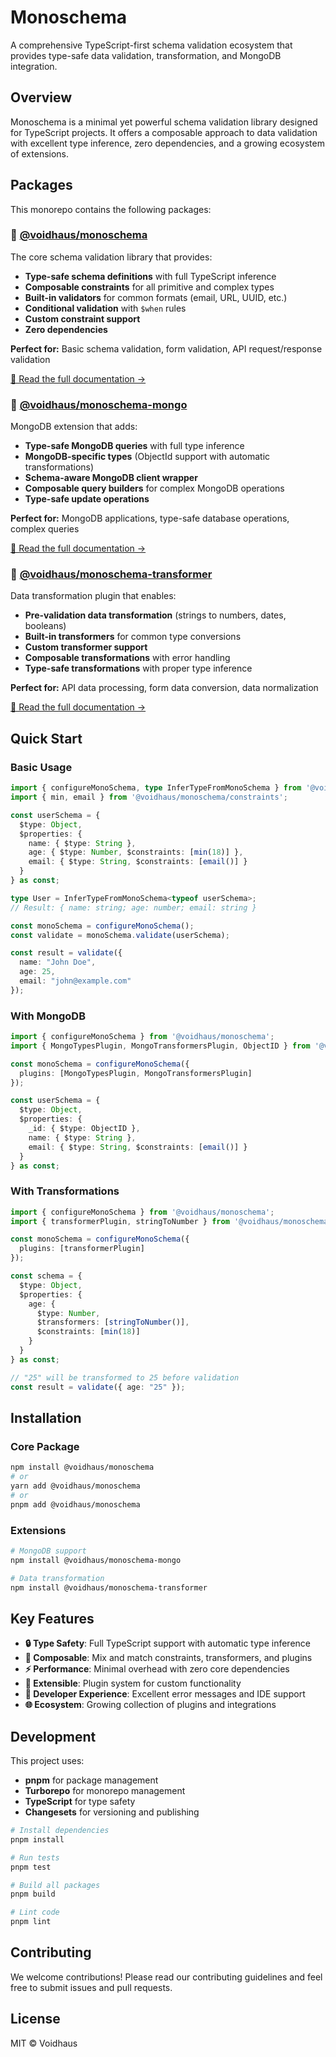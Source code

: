 # Monoschema

A comprehensive TypeScript-first schema validation ecosystem that provides type-safe data validation, transformation, and MongoDB integration.

## Overview

Monoschema is a minimal yet powerful schema validation library designed for TypeScript projects. It offers a composable approach to data validation with excellent type inference, zero dependencies, and a growing ecosystem of extensions.

## Packages

This monorepo contains the following packages:

### 🔧 [@voidhaus/monoschema](./packages/monoschema)

The core schema validation library that provides:

- **Type-safe schema definitions** with full TypeScript inference
- **Composable constraints** for all primitive and complex types
- **Built-in validators** for common formats (email, URL, UUID, etc.)
- **Conditional validation** with `$when` rules
- **Custom constraint support**
- **Zero dependencies**

**Perfect for:** Basic schema validation, form validation, API request/response validation

[📖 Read the full documentation →](./packages/monoschema/README.md)

### 🍃 [@voidhaus/monoschema-mongo](./packages/monoschema-mongo)

MongoDB extension that adds:

- **Type-safe MongoDB queries** with full type inference
- **MongoDB-specific types** (ObjectId support with automatic transformations)
- **Schema-aware MongoDB client wrapper**
- **Composable query builders** for complex MongoDB operations
- **Type-safe update operations**

**Perfect for:** MongoDB applications, type-safe database operations, complex queries

[📖 Read the full documentation →](./packages/monoschema-mongo/README.md)

### 🔄 [@voidhaus/monoschema-transformer](./packages/monoschema-transformer)

Data transformation plugin that enables:

- **Pre-validation data transformation** (strings to numbers, dates, booleans)
- **Built-in transformers** for common type conversions
- **Custom transformer support**
- **Composable transformations** with error handling
- **Type-safe transformations** with proper type inference

**Perfect for:** API data processing, form data conversion, data normalization

[📖 Read the full documentation →](./packages/monoschema-transformer/README.md)

## Quick Start

### Basic Usage

```typescript
import { configureMonoSchema, type InferTypeFromMonoSchema } from '@voidhaus/monoschema';
import { min, email } from '@voidhaus/monoschema/constraints';

const userSchema = {
  $type: Object,
  $properties: {
    name: { $type: String },
    age: { $type: Number, $constraints: [min(18)] },
    email: { $type: String, $constraints: [email()] }
  }
} as const;

type User = InferTypeFromMonoSchema<typeof userSchema>;
// Result: { name: string; age: number; email: string }

const monoSchema = configureMonoSchema();
const validate = monoSchema.validate(userSchema);

const result = validate({
  name: "John Doe",
  age: 25,
  email: "john@example.com"
});
```

### With MongoDB

```typescript
import { configureMonoSchema } from '@voidhaus/monoschema';
import { MongoTypesPlugin, MongoTransformersPlugin, ObjectID } from '@voidhaus/monoschema-mongo';

const monoSchema = configureMonoSchema({
  plugins: [MongoTypesPlugin, MongoTransformersPlugin]
});

const userSchema = {
  $type: Object,
  $properties: {
    _id: { $type: ObjectID },
    name: { $type: String },
    email: { $type: String, $constraints: [email()] }
  }
} as const;
```

### With Transformations

```typescript
import { configureMonoSchema } from '@voidhaus/monoschema';
import { transformerPlugin, stringToNumber } from '@voidhaus/monoschema-transformer';

const monoSchema = configureMonoSchema({
  plugins: [transformerPlugin]
});

const schema = {
  $type: Object,
  $properties: {
    age: { 
      $type: Number, 
      $transformers: [stringToNumber()],
      $constraints: [min(18)]
    }
  }
} as const;

// "25" will be transformed to 25 before validation
const result = validate({ age: "25" });
```

## Installation

### Core Package

```bash
npm install @voidhaus/monoschema
# or
yarn add @voidhaus/monoschema
# or
pnpm add @voidhaus/monoschema
```

### Extensions

```bash
# MongoDB support
npm install @voidhaus/monoschema-mongo

# Data transformation
npm install @voidhaus/monoschema-transformer
```

## Key Features

- **🔒 Type Safety**: Full TypeScript support with automatic type inference
- **🧩 Composable**: Mix and match constraints, transformers, and plugins
- **⚡ Performance**: Minimal overhead with zero core dependencies
- **🔧 Extensible**: Plugin system for custom functionality
- **📝 Developer Experience**: Excellent error messages and IDE support
- **🌐 Ecosystem**: Growing collection of plugins and integrations

## Development

This project uses:

- **pnpm** for package management
- **Turborepo** for monorepo management
- **TypeScript** for type safety
- **Changesets** for versioning and publishing

```bash
# Install dependencies
pnpm install

# Run tests
pnpm test

# Build all packages
pnpm build

# Lint code
pnpm lint
```

## Contributing

We welcome contributions! Please read our contributing guidelines and feel free to submit issues and pull requests.

## License

MIT © Voidhaus
